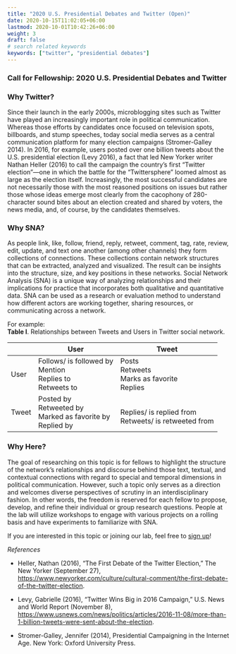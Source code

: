 ```yaml
---
title: "2020 U.S. Presidential Debates and Twitter (Open)"
date: 2020-10-15T11:02:05+06:00
lastmod: 2020-10-01T10:42:26+06:00
weight: 3
draft: false
# search related keywords
keywords: ["twitter", "presidential debates"]
---
```


### Call for Fellowship: 2020 U.S. Presidential Debates and Twitter

### Why Twitter?
Since their launch in the early 2000s, microblogging sites such as Twitter have played an increasingly important role in political communication. Whereas those efforts by candidates once focused on television spots, billboards, and stump speeches, today social media serves as a central communication platform for many election campaigns (Stromer-Galley 2014). In 2016, for example, users posted over one billion tweets about the U.S. presidential election (Levy 2016), a fact that led New Yorker writer Nathan Heller (2016) to call the campaign the country’s first “Twitter election”—one in which the battle for the “Twittersphere” loomed almost as large as the election itself. Increasingly, the most successful candidates are not necessarily those with the most reasoned positions on issues but rather those whose ideas emerge most clearly from the cacophony of 280-character sound bites about an election created and shared by voters, the news media, and, of course, by the candidates themselves.

### Why SNA?
As people link, like, follow, friend, reply, retweet, comment, tag, rate, review, edit, update, and text one another (among other channels) they form collections of connections. These collections contain network structures that can be extracted, analyzed and visualized. The result can be insights into the structure, size, and key positions in these networks. Social Network Analysis (SNA) is a unique way of analyzing relationships and their implications for practice that incorporates both qualitative and quantitative data. SNA can be used as a research or evaluation method to understand how different actors are working together, sharing resources, or communicating across a network.  

For example:  
**Table I**. Relationships between Tweets and Users in Twitter social network.

|       | User                                                             | Tweet                                                       |
|-------|------------------------------------------------------------------|-------------------------------------------------------------|
| User  | Follows/ is followed by<br>Mention<br>Replies to<br>Retweets to  | Posts<br>Retweets<br>Marks as favorite<br>Replies           |
| Tweet | Posted by<br>Retweeted by<br>Marked as favorite by<br>Replied by | <br>Replies/ is replied from<br>Retweets/ is retweeted from |

### Why Here?
The goal of researching on this topic is for fellows to highlight the structure of the network’s relationships and discourse behind those text, textual, and contextual connections with regard to special and temporal dimensions in political communication. However, such a topic only serves as a direction and welcomes diverse perspectives of scrutiny in an interdisciplinary fashion. In other words, the freedom is reserved for each fellow to propose, develop, and refine their individual or group research questions. People at the lab will utilize workshops to engage with various projects on a rolling basis and have experiments to familiarize with SNA.

If you are interested in this topic or joining our lab, feel free to [sign up](https://snalab.netlify.app/signup/)!  

_References_  
* Heller, Nathan (2016), “The First Debate of the Twitter Election,” The New Yorker (September 27), https://www.newyorker.com/culture/cultural-comment/the-first-debate-of-the-twitter-election.

* Levy, Gabrielle (2016), “Twitter Wins Big in 2016 Campaign,” U.S. News and World Report (November 8), https://www.usnews.com/news/politics/articles/2016-11-08/more-than-1-billion-tweets-were-sent-about-the-election.

* Stromer-Galley, Jennifer (2014), Presidential Campaigning in the Internet Age. New York: Oxford University Press.
